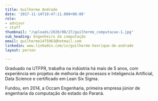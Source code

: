 ```yaml
---
title: Guilherme Andrade
date: '2017-11-14T10:47:11.000+00:00'
role:
- advisor
- staff
thumbnail: "/uploads/2020/08/27/guilherme_computacao-1.jpg"
sub_heading: Engenheiro da computação
email: guilherme1475963@hotmail.com
linkedin: www.linkedin.com/in/guilherme-henrique-de-andrade
layout: person

---
```

Graduado na UTFPR, trabalha na indústria há mais de 5 anos, com experiência em projetos de melhoria de processos e Inteligencia Artificial, Data Science e certificado em Lean Six Sigma. 

Fundou, em 2014, a Occam Engenharia, primeira empresa júnior de engenharia da computação do estado do Paraná.